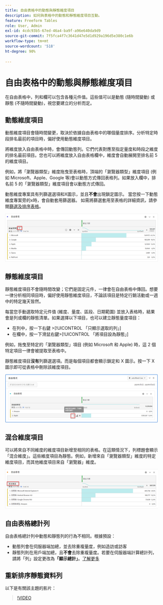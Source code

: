 ```yaml
---
title: 自由表格中的動態與靜態維度項目
description: 如何與表格中的動態和靜態維度項目互動。
feature: Freeform Tables
role: User, Admin
exl-id: 4cdc93b5-67ed-46a4-ba9f-a96e640da9d9
source-git-commit: 7f5fca4f7c3641d47e5d1d929a196d5e380c1e6b
workflow-type: tm+mt
source-wordcount: '518'
ht-degree: 90%

---
```


# 自由表格中的動態與靜態維度項目

在自由表格中，列和欄可以包含各種元件值。這些值可以是動態 (隨時間變動) 或靜態 (不隨時間變動)，視您要建立的分析而定。

## 動態維度項目

動態維度項目會隨時間變更，取決於依據自由表格中的哪個量度排序。分析特定時段排名最前的項目時，偏好使用動態維度項目。

將維度放入自由表格中時，會傳回動態列。它們代表對應至指定量度和時段之維度的排名最前項目。您也可以將維度放入自由表格欄中，維度會自動展開至排名前 5 的維度項目。

例如，將「瀏覽器類型」維度拖曳至表格時，頂端的「瀏覽器類型」維度項目 (例如 Microsoft、Apple、Google 等)會以動態方式傳回表格列。如果放入欄中，排名前 5 的「瀏覽器類型」維度項目會以動態方式傳回。

動態維度專案具有列篩選選項和X圖示，並且&#x200B;**不會**&#x200B;出現鎖定圖示。 <!--do they have the lock icon? -->當您按一下動態維度專案旁的x時，會自動套用篩選器。 如需將篩選套用至表格的詳細資訊，請參閱[篩選及排序表格](/help/analyze/analysis-workspace/visualizations/freeform-table/filter-and-sort.md)。

![](assets/dynamic-items.png)

## 靜態維度項目

靜態維度項目不會隨時間改變；它們是固定元件，一律會在自由表格中傳回。想要一律分析相同項目時，偏好使用靜態維度項目，不論該項目是特定行銷活動或一週中的特定幾天皆然。

每當您手動選取特定元件值 (維度、量度、區段、日期範圍) 並放入表格時，結果會是列或欄的靜態清單。如果選擇以下項目，也可以建立靜態量度項目：

* 在列中，按一下右鍵 >[!UICONTROL 「只顯示選取的列」]
* 在欄中，按一下滑鼠右鍵>[!UICONTROL 「將項目設為靜態」]

例如，拖曳至特定的「瀏覽器類型」項目 (例如 Microsoft 和 Apple) 時，這 2 個特定項目一律會被提取至表格中。

靜態維度項目&#x200B;**沒有**&#x200B;列篩選選項。而是每個項目都會顯示鎖定和 X 圖示。按一下 X 圖示即可從表格中刪除該維度項目。

![](assets/static-items.png)

## 混合維度項目

可以將來自不同維度的維度項目新增至相同的表格。在這類情況下，列標題會顯示「混合維度」。這些維度項目為靜態。例如，新增來自「瀏覽器類型」維度的特定維度項目，而其他維度項目來自「瀏覽器」維度。

![](assets/mixed-dimensions.png)

## 自由表格總計列

自由表格總計列中動態和靜態列的行為不相同。根據預設：

* 動態列會在伺服器端加總，並去除重複量度，例如造訪或訪客
* 靜態列則在用戶端加總，且&#x200B;**不會**&#x200B;去除重複量度。若要在伺服器端計算總計列，請將「列」設定更改為&#x200B;**「顯示總計」**。[了解更多](https://experienceleague.adobe.com/docs/analytics/analyze/analysis-workspace/visualizations/freeform-table/workspace-totals.html?lang=zh-Hant)

## 重新排序靜態資料列

以下是有關該主題的影片：

>[!VIDEO](https://video.tv.adobe.com/v/31319/?quality=12)
